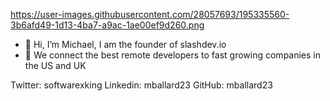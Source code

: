 https://user-images.githubusercontent.com/28057693/195335560-3b6afd49-1d13-4ba7-a9ac-1ae00ef9d260.png

- 👋 Hi, I’m Michael, I am the founder of slashdev.io
- 🚀 We connect the best remote developers to fast growing companies in the US and UK


Twitter: softwarexking Linkedin: mballard23 GitHub: mballard23

<!---
mballard23/mballard23 is a ✨ special ✨ repository because its `README.md` (this file) appears on your GitHub profile.
You can click the Preview link to take a look at your changes.
--->
